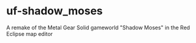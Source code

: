 # uf-shadow_moses
A remake of the Metal Gear Solid gameworld "Shadow Moses" in the Red Eclipse map editor
